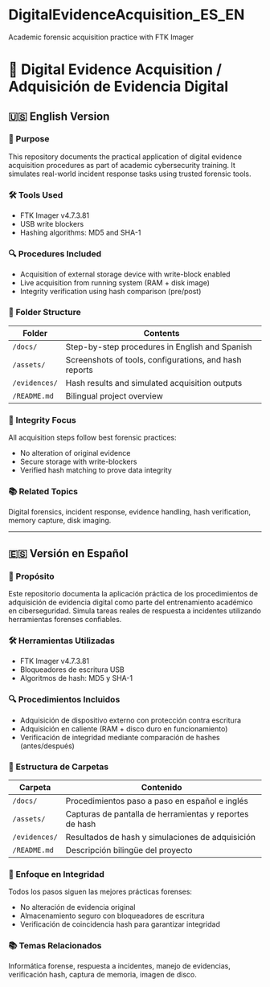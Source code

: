 # DigitalEvidenceAcquisition_ES_EN
Academic forensic acquisition practice with FTK Imager
# 🧪 Digital Evidence Acquisition / Adquisición de Evidencia Digital

## 🇺🇸 English Version

### 🎯 Purpose  
This repository documents the practical application of digital evidence acquisition procedures as part of academic cybersecurity training. It simulates real-world incident response tasks using trusted forensic tools.

### 🛠 Tools Used  
- FTK Imager v4.7.3.81  
- USB write blockers  
- Hashing algorithms: MD5 and SHA-1

### 🔍 Procedures Included  
- Acquisition of external storage device with write-block enabled  
- Live acquisition from running system (RAM + disk image)  
- Integrity verification using hash comparison (pre/post)

### 📁 Folder Structure

| Folder             | Contents                                               |
|--------------------|--------------------------------------------------------|
| `/docs/`           | Step-by-step procedures in English and Spanish         |
| `/assets/`         | Screenshots of tools, configurations, and hash reports |
| `/evidences/`      | Hash results and simulated acquisition outputs         |
| `/README.md`       | Bilingual project overview                             |

### 📌 Integrity Focus  
All acquisition steps follow best forensic practices:
- No alteration of original evidence
- Secure storage with write-blockers
- Verified hash matching to prove data integrity

### 📚 Related Topics  
Digital forensics, incident response, evidence handling, hash verification, memory capture, disk imaging.

---

## 🇪🇸 Versión en Español

### 🎯 Propósito  
Este repositorio documenta la aplicación práctica de los procedimientos de adquisición de evidencia digital como parte del entrenamiento académico en ciberseguridad. Simula tareas reales de respuesta a incidentes utilizando herramientas forenses confiables.

### 🛠 Herramientas Utilizadas  
- FTK Imager v4.7.3.81  
- Bloqueadores de escritura USB  
- Algoritmos de hash: MD5 y SHA-1

### 🔍 Procedimientos Incluidos  
- Adquisición de dispositivo externo con protección contra escritura  
- Adquisición en caliente (RAM + disco duro en funcionamiento)  
- Verificación de integridad mediante comparación de hashes (antes/después)

### 📁 Estructura de Carpetas

| Carpeta             | Contenido                                                |
|---------------------|----------------------------------------------------------|
| `/docs/`            | Procedimientos paso a paso en español e inglés           |
| `/assets/`          | Capturas de pantalla de herramientas y reportes de hash  |
| `/evidences/`       | Resultados de hash y simulaciones de adquisición         |
| `/README.md`        | Descripción bilingüe del proyecto                        |

### 📌 Enfoque en Integridad  
Todos los pasos siguen las mejores prácticas forenses:
- No alteración de evidencia original  
- Almacenamiento seguro con bloqueadores de escritura  
- Verificación de coincidencia hash para garantizar integridad

### 📚 Temas Relacionados  
Informática forense, respuesta a incidentes, manejo de evidencias, verificación hash, captura de memoria, imagen de disco.
